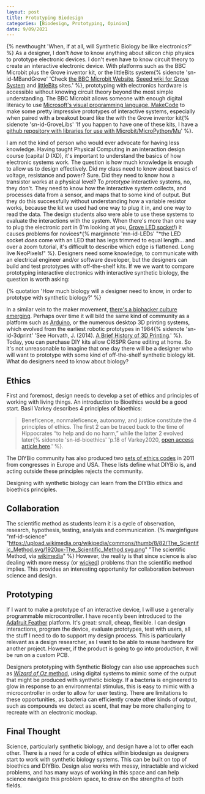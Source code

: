 ```yaml
---
layout: post
title: Prototyping Biodesign
categories: [Biodesign, Prototyping, Opinion]
date: 9/09/2021
---
```


{% newthought 'When, if at all, will Synthetic Biology be like  electronics?' %} As a designer, I don't _have_ to know anything about silicon chip physics to prototype electronic devices.<!--more--> I don't even have to know circuit theory to create an interactive electronic device. With platforms such as the BBC Microbit plus the Grove inventor kit, or the littleBits system{% sidenote 'sn-id-MBandGrove' 'Check [the BBC Microbit Website](https://microbit.org), [Seeed wiki for Grove System](https://seeeddoc.github.io/Grove_System/) and [littleBits](https://sphero.com/pages/littlebits) sites.' %}, prototyping with electronics hardware is accessible without knowing circuit theory beyond the most simple understanding. The BBC Microbit allows someone with enough digital literacy to use [Microsoft's visual programming language, MakeCode](https://makecode.microbit.org) to make some pretty impressive prototypes of interactive systems, especially when paired with a breakout board like the with the Grove inventor kit{% sidenote 'sn-id-GroveLibs' 'If you happen to have one of these kits, I have a [github repository with libraries for use with Microbit/MicroPython/Mu](https://github.com/philgough/grove_pygestures)' %}. 

I am not the kind of person who would ever advocate for having less knowledge. Having taught Physical Computing in an interaction design course (capital D IXD), it's important to understand the basics of how electronic systems work. The question is how much knowledge is enough to allow us to design effectively. Did my class need to know about basics of voltage, resistance and power? Sure. Did they need to know how a transistor works at a physical level? To _prototype_ interactive systems, no, they don't. They need to know how the interactive system collects, and processes data from a sensor, and maps that to some kind of output. But they do this successfully without understanding how a variable resistor works, because the kit we used had one way to plug it in, and one way to read the data. The design students also were able to use these systems to evaluate the interactions with the system. When there's more than one way to plug the electronic part in (I'm looking at you, [Grove LED socket](https://wiki.seeedstudio.com/Grove-LED_Socket_Kit/)!) it causes problems for novices*{% marginnote 'mn-id-LEDs' "*the LED socket *does* come with an LED that has legs trimmed to equal length... and over a zoom tutorial, it's difficult to describe which edge is flattened. Long live NeoPixels!" %}. Designers need some knowledge, to communicate with an electrical engineer and/or software developer, but the designers can build and test prototypes with off-the-shelf kits. If we we want to compare prototyping interactive electronics with interactive synthetic biology, the question is worth asking: 

{% quotation 'How much biology will a designer need to know, in order to prototype with synthetic biology?' %}

In a similar vein to the maker movement, [there's a biohacker culture emerging](https://www.forbes.com/sites/fernandezelizabeth/2019/09/19/yes-people-can-edit-the-genome-in-their-garage-can-they-be-regulated/). Perhaps over time it will bild the same kind of community as a platform such as [Arduino](http://arduino.cc), or the numerous desktop 3D printing systems, which evolved from the earliest robotic prototypes in 1984{% sidenote 'sn-id-3dprint' 'See Horvath, J. (2014). [A Brief History of 3D Printing](https://doi.org/10.1007/978-1-4842-0025-4_1).' %}. Today, you can purchase DIY kits allow CRISPR Gene editing at home. So it's not unreasonable to imagine that one day there will be a designer who will want to prototype with some kind of off-the-shelf synthetic biology kit. What do designers need to know about biology?

## Ethics
First and foremost, design needs to develop a set of ethics and principles of working with living things. An introduction to Bioethics would be a good start. Basil Varkey describes 4 principles of bioethics:

> Beneficence, nonmaleficence, autonomy, and justice constitute the 4 principles of ethics. The first 2 can be traced back to the time of Hippocrates “to help and do no harm,” while the latter 2 evolved later{% sidenote 'sn-id-bioethics' 'p.18 of Varkey2020, [open access article here](https://doi.org/10.1159/000509119).' %}.

The DIYBio community has also produced two [sets of ethics codes](https://diybio.org/codes/) in 2011 from congresses in Europe and USA. These lists define what DIYBio is, and acting outside these principles rejects the community. 

Designing with synthetic biology can learn from the DIYBio ethics and bioethics principles. 

## Collaboration
The scientific method as students learn it is a cycle of observation, research, hypothesis, testing, analysis and communication. 
{% marginfigure "mf-id-science" "https://upload.wikimedia.org/wikipedia/commons/thumb/8/82/The_Scientific_Method.svg/1920px-The_Scientific_Method.svg.png" "The scientific Method, via [wikimedia](https://en.wikipedia.org/wiki/Scientific_method#/media/File:The_Scientific_Method.svg)" %}
However, the reality is that since science is also dealing with more messy (or [wicked](https://direct.mit.edu/posc/article/28/4/482/97500/Mess-in-Science-and-Wicked-Problems)) problems than the scientific method implies. This provides an interesting opportunity for collaboration between science and design. 

## Prototyping
If I want to make a prototype of an interactive device, I will use a generally programmable microcontroller. I have recently been introduced to the [Adafruit Feather](https://www.adafruit.com/category/943) platform. It's great: small, cheap, flexible. I can design interactions, program the device, evaluate prototypes, test with users, all the stuff I need to do to support my design process. This is particularly relevant as a design researcher, as I want to be able to reuse hardware for another project. However, if the product is going to go into production, it will be run on a custom PCB. 

Designers prototyping with Synthetic Biology can also use approaches such as [*Wizard of Oz* method](https://medium.com/the-31-5-guy/the-wizard-of-oz-prototyping-technique-9d8366cd7692), using digital systems to mimic some of the output that might be produced with synthetic biology. If a bacteria is engineered to glow in response to an environmental stimulus, this is easy to mimic with a microcontroller in order to allow for user testing. There are limitations to these opportunities, as bacteria can efficiently create other kinds of output, such as compounds we detect as scent, that may be more challenging to recreate with an electronic mockup.

## Final Thought
Science, particularly synthetic biology, and design have a lot to offer each other. There is a need for a code of ethics within biodesign as designers start to work with synthetic biology systems. This can be built on top of bioethics and DIYBio. Design also works with messy, intractable and wicked problems, and has many ways of working in this space and can help science navigate this problem space, to draw on the strengths of both fields.